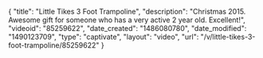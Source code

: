 {
    "title": "Little Tikes 3 Foot Trampoline",
    "description": "Christmas 2015. Awesome gift for someone who has a very active 2 year old.  Excellent!",
    "videoid": "85259622",
    "date_created": "1486080780",
    "date_modified": "1490123709",
    "type": "captivate",
    "layout": "video",
    "url": "\/v\/little-tikes-3-foot-trampoline\/85259622"
}